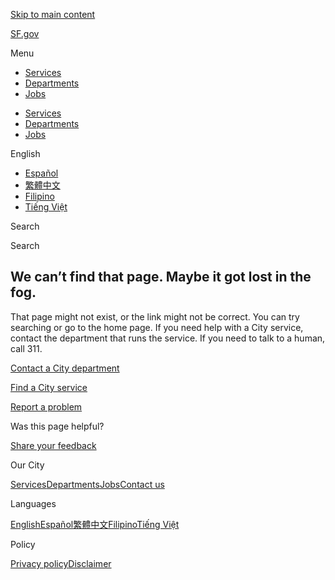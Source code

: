 [Skip to main content](https://www.sf.gov/supervisor-walton-overview/)

[SF.gov](https://www.sf.gov)

Menu

- [Services](https://www.sf.gov/services)
- [Departments](https://www.sf.gov/departments)
- [Jobs](https://careers.sf.gov)

<!--THE END-->

- [Services](https://www.sf.gov/services)
- [Departments](https://www.sf.gov/departments)
- [Jobs](https://careers.sf.gov)

English

- [Español](https://www.sf.gov/es/supervisor-walton-overview)
- [繁體中文](https://www.sf.gov/zh-hant/supervisor-walton-overview)
- [Filipino](https://www.sf.gov/fil/supervisor-walton-overview)
- [Tiếng Việt](https://www.sf.gov/vi-vn/supervisor-walton-overview)

Search

Search

## We can’t find that page. Maybe it got lost in the fog.

That page might not exist, or the link might not be correct. You can try searching or go to the home page. If you need help with a City service, contact the department that runs the service. If you need to talk to a human, call 311.

[Contact a City department](https://www.sf.gov/departments)

[Find a City service](https://www.sf.gov/services)

[Report a problem](https://www.sf.gov/topics--problems-and-complaints)

Was this page helpful?

[Share your feedback](https://www.sf.gov/feedback?referrer=%2Fsupervisor-walton-overview)

Our City

[Services](https://www.sf.gov/services)[Departments](https://www.sf.gov/departments)[Jobs](https://careers.sf.gov)[Contact us](https://www.sf.gov/contact-sfgov)

Languages

[English](https://www.sf.gov/supervisor-walton-overview)[Español](https://www.sf.gov/es/supervisor-walton-overview)[繁體中文](https://www.sf.gov/zh-hant/supervisor-walton-overview)[Filipino](https://www.sf.gov/fil/supervisor-walton-overview)[Tiếng Việt](https://www.sf.gov/vi-vn/supervisor-walton-overview)

Policy

[Privacy policy](https://www.sf.gov/information--privacy-policy-sfgov)[Disclaimer](https://www.sf.gov/information--disclaimer-sfgov)